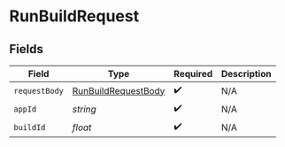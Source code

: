 # RunBuildRequest


## Fields

| Field                                                             | Type                                                              | Required                                                          | Description                                                       |
| ----------------------------------------------------------------- | ----------------------------------------------------------------- | ----------------------------------------------------------------- | ----------------------------------------------------------------- |
| `requestBody`                                                     | [RunBuildRequestBody](../../Models/Builds/RunBuildRequestBody.md) | :heavy_check_mark:                                                | N/A                                                               |
| `appId`                                                           | *string*                                                          | :heavy_check_mark:                                                | N/A                                                               |
| `buildId`                                                         | *float*                                                           | :heavy_check_mark:                                                | N/A                                                               |